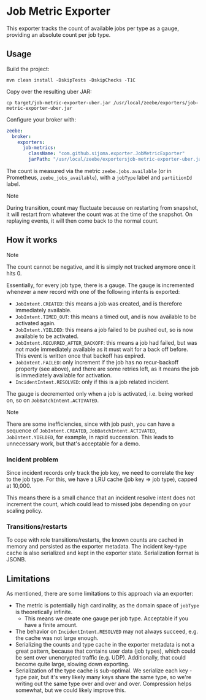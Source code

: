 # Job Metric Exporter

This exporter tracks the count of available jobs per type as a gauge,
providing an absolute count per job type.

## Usage

Build the project:

```shell
mvn clean install -DskipTests -DskipChecks -T1C
```

Copy over the resulting uber JAR:

```shell
cp target/job-metric-exporter-uber.jar /usr/local/zeebe/exporters/job-metric-exporter-uber.jar
```

Configure your broker with:

```yaml
zeebe:
  broker:
    exporters:
      job-metrics:
        className: "com.github.sijoma.exporter.JobMetricExporter"
        jarPath: "/usr/local/zeebe/exportersjob-metric-exporter-uber.jar" 
```

The count is measured via the metric `zeebe.jobs.available` (or in
Prometheus, `zeebe_jobs_available`), with a `jobType` label and
`partitionId` label.

> [!Note]
> During transition, count may fluctuate because on restarting from snapshot,
> it will restart from whatever the count was at the time of the snapshot. On
> replaying events, it will then come back to the normal count.

## How it works

> [!Note]
> The count cannot be negative, and it is simply not tracked anymore once it hits 0.

Essentially, for every job type, there is a gauge. The gauge is incremented
whenever a new record with one of the following intents is exported:

- `JobIntent.CREATED`: this means a job was created, and is therefore
  immediately available.
- `JobIntent.TIMED_OUT`: this means a timed out, and is now available to be
  activated again.
- `JobIntent.YIELDED`: this means a job failed to be pushed out, so is now
  available to be activated.
- `JobIntent.RECURRED_AFTER_BACKOFF`: this means a job had failed, but was not
  made immediately available as it must wait for a back off before. This event
  is written once that backoff has expired.
- `JobIntent.FAILED`: only increment if the job has no recur-backoff property
  (see above), and there are some retries left, as it means the job is immediately
  available for activation.
- `IncidentIntent.RESOLVED`: only if this is a job related incident.

The gauge is decremented only when a job is activated, i.e. being worked on,
so on `JobBatchIntent.ACTIVATED`.

> [!Note]
> There are some inefficiencies, since with job push, you can have a sequence of
> `JobIntent.CREATED`, `JobBatchIntent.ACTIVATED`, `JobIntent.YIELDED`, for example,
> in rapid succession. This leads to unnecessary work, but that's acceptable for a demo.

### Incident problem

Since incident records only track the job key, we need to correlate the key to the job
type. For this, we have a LRU cache (job key => job type), capped at 10,000.

This means there is a small chance that an incident resolve intent does not increment
the count, which could lead to missed jobs depending on your scaling policy.

### Transitions/restarts

To cope with role transitions/restarts, the known counts are cached in memory and
persisted as the exporter metadata. The incident key-type cache is also serialized
and kept in the exporter state. Serialization format is JSONB.

## Limitations

As mentioned, there are some limitations to this approach via an exporter:

- The metric is potentially high cardinality, as the domain space of `jobType` is
  theoretically infinite.
    - This means we create one gauge per job type. Acceptable if you have a finite amount.
- The behavior on `IncidentIntent.RESOLVED` may not always succeed, e.g. the cache was
  not large enough.
- Serializing the counts and type cache in the exporter metadata is not a great pattern, because that
  contains user data (job types), which could be sent over unencrypted traffic (e.g. UDP). Additionally,
  that could become quite large, slowing down exporting.
- Serialization of the type cache is sub-optimal. We serialize each key - type pair,
  but it's very likely many keys share the same type, so we're writing out the same type
  over and over and over. Compression helps somewhat, but we could likely improve this.
 